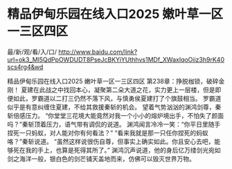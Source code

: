 # 精品伊甸乐园在线入口2025 嫩叶草一区一三区四区

最/新/观/看/入/口/ http://www.baidu.com/link?url=ok3_Ml5QdPpOWDUDT8PseJcBKYiYUthhvs1MDf_XWaxIqoOiiz3h9rK40scs4rg4&wd

精品伊甸乐园在线入口2025 嫩叶草一区一三区四区
第238章：挣脱枷锁，破碎金刚！
    夏建在此战之中找回本心，凝聚第二朵大道之花，实力更上一层楼，但是即便如此，罗霸道以二打三仍然不落下风，与慎勇侯夏建打了个旗鼓相当。
    罗霸道似乎是有意纠缠住夏建，不给其救援秦斩的机会。
    望着气势汹汹的渊鸿剑尊，秦斩倍感压力。
    “你堂堂三花境大能竟然对我一个小小的熔炉境出手，不怕失了颜面吗？”秦斩顶着压力，语气带有调侃的说道。
    渊鸿闻言冷冷一笑：“你平日里随手捏死一只蚂蚁，对人能对你有何看法？”
    “看来我就是那一只任你捏死的蚂蚁咯？”秦斩说道。
    “虽然这样说很伤自尊，但事实上确实如此。你且安心去吧，能够死在我的手上，也算是死得其所了。”
    渊鸿沉声说道，他的身后亿万缕剑光宛如剑之海洋一般，银白色的剑芒铺天盖地而来，仿佛可以毁灭世界万物。
